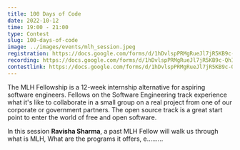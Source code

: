 ```yaml
---
title: 100 Days of Code
date: 2022-10-12
time: 19:00 - 21:00
type: Contest
slug: 100-days-of-code
image: ../images/events/mlh_session.jpeg
registration: https://docs.google.com/forms/d/1hDvlspPRMgRueJl7jR5KB9c-QhI71kf4k9c-2ckTzxM/edit
recording: https://docs.google.com/forms/d/1hDvlspPRMgRueJl7jR5KB9c-QhI71kf4k9c-2ckTzxM/edit
contestlink: https://docs.google.com/forms/d/1hDvlspPRMgRueJl7jR5KB9c-QhI71kf4k9c-2ckTzxM/edit
---
```


The MLH Fellowship is a 12-week internship alternative for aspiring software engineers. Fellows on the Software Engineering track experience what it's like to collaborate in a small group on a real project from one of our corporate or government partners. The open source track is a great start point to enter the world of free and open software.

In this session **Ravisha Sharma**, a past MLH Fellow will walk us through what is MLH, What are the programs it offers, e.........
